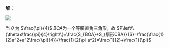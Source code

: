 **解：** 

![](https://pic.imgdb.cn/item/65ee6aad9f345e8d03810d89.jpg) 

当 $\theta$ 为 $\frac{\pi}{4}$ $BOA$为一个等腰直角三角形，故
$P\left\\{\theta≤\frac{\pi}{4}\right\\}=\frac{S_{BOA}+S_{扇形CBA}}{S}=\frac{\frac{1}{2}a^2+a^2\frac{\pi}{4}}{\frac{1}{2}\pi a^2}=\frac{1}{2}+\frac{1}{\pi}$